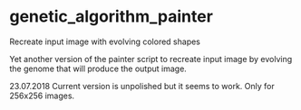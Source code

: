 # genetic_algorithm_painter
 Recreate input image with evolving colored shapes

Yet another version of the painter script to recreate input image by evolving the genome that will produce the output image.

23.07.2018 Current version is unpolished but it seems to work. Only for 256x256 images.
